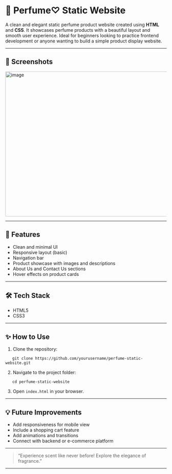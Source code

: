 # 💐 Perfume♡ Static Website

A clean and elegant static perfume product website created using **HTML** and **CSS**. 
It showcases perfume products with a beautiful layout and smooth user experience. Ideal for beginners looking to practice frontend development or anyone wanting to build a simple product display website.

---

## 📸 Screenshots
<img width="800" height="453" alt="image" src="https://github.com/user-attachments/assets/adb69223-bb62-4186-a11c-16ad78ab0030" />

---

## 🚀 Features

- Clean and minimal UI
- Responsive layout (basic)
- Navigation bar
- Product showcase with images and descriptions
- About Us and Contact Us sections
- Hover effects on product cards

---

## 🛠️ Tech Stack

- HTML5
- CSS3

---

## ✨ How to Use

1. Clone the repository:
```
   git clone https://github.com/yourusername/perfume-static-website.git
```
2. Navigate to the project folder:
```
   cd perfume-static-website
```
3. Open `index.html` in your browser.

---

## 💡 Future Improvements

* Add responsiveness for mobile view
* Include a shopping cart feature
* Add animations and transitions
* Connect with backend or e-commerce platform

---

> “Experience scent like never before! Explore the elegance of fragrance.”

---

